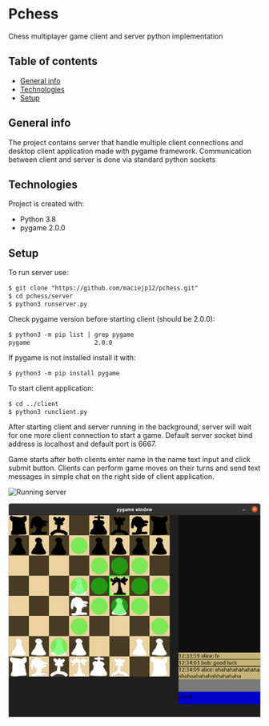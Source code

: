 # Pchess
Chess multiplayer game client and server python implementation
## Table of contents
* [General info](#general-info)
* [Technologies](#technologies)
* [Setup](#setup)

## General info
The project contains server that handle multiple client connections and desktop client application made with pygame framework. Communication between client and server is done via standard python sockets
## Technologies
Project is created with:
* Python 3.8
* pygame 2.0.0
## Setup
To run server use:
```
$ git clone "https://github.com/maciejp12/pchess.git"
$ cd pchess/server
$ python3 runserver.py
```
Check pygame version before starting client (should be 2.0.0):
```
$ python3 -m pip list | grep pygame
pygame                  2.0.0 
```
If pygame is not installed install it with:
```
$ python3 -m pip install pygame
```
To start client application:
```
$ cd ../client
$ python3 runclient.py
```

After starting client and server running in the background, server will wait for one more client connection to start a game. Default server socket bind address is localhost and default port is 6667.

Game starts after both clients enter name in the name text input and click submit button. Clients can perform game moves on their turns and send text messages in simple chat on the right side of client application.

![Running server](./images/demo/runserver.png)

![Game screenshot](./images/demo/gamedemo.png)

